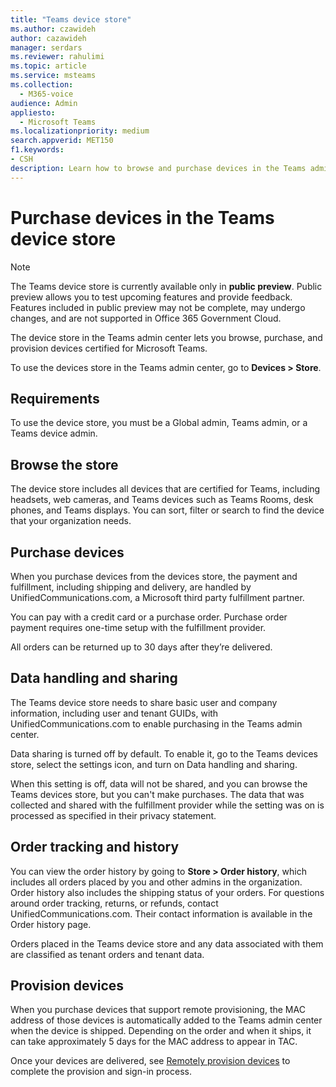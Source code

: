 ```yaml
---
title: "Teams device store"
ms.author: czawideh
author: cazawideh
manager: serdars
ms.reviewer: rahulimi
ms.topic: article
ms.service: msteams
ms.collection: 
  - M365-voice
audience: Admin
appliesto: 
  - Microsoft Teams
ms.localizationpriority: medium
search.appverid: MET150
f1.keywords:
- CSH
description: Learn how to browse and purchase devices in the Teams admin center devices store
---
```


# Purchase devices in the Teams device store

>[!NOTE]
>The Teams device store is currently available only in **public preview**. Public preview allows you to test upcoming features and provide feedback. Features included in public preview may not be complete, may undergo changes, and are not supported in Office 365 Government Cloud.

The device store in the Teams admin center lets you browse, purchase, and provision devices certified for Microsoft Teams.  

 To use the devices store in the Teams admin center, go to **Devices > Store**.

## Requirements

To use the device store, you must be a Global admin, Teams admin, or a Teams device admin.

## Browse the store

The device store includes all devices that are certified for Teams, including headsets, web cameras, and Teams devices such as Teams Rooms, desk phones, and Teams displays. You can sort, filter or search to find the device that your organization needs.

## Purchase devices

When you purchase devices from the devices store, the payment and fulfillment, including shipping and delivery, are handled by  UnifiedCommunications.com, a Microsoft third party fulfillment partner.  

You can pay with a credit card or a purchase order. Purchase order payment requires one-time setup with the fulfillment provider.

All orders can be returned up to 30 days after they’re delivered.

## Data handling and sharing

The Teams device store needs to share basic user and company information, including user and tenant GUIDs, with UnifiedCommunications.com to enable purchasing in the Teams admin center.

Data sharing is turned off by default. To enable it, go to the Teams devices store, select the settings icon, and turn on Data handling and sharing.  

When this setting is off, data will not be shared, and you can browse the Teams devices store, but you can't make purchases. The data that was collected and shared with the fulfillment provider while the setting was on is processed as specified in their privacy statement.

## Order tracking and history

You can view the order history by going to **Store > Order history**, which includes all orders placed by you and other admins in the organization. Order history also includes the shipping status of your orders. For questions around order tracking, returns, or refunds, contact UnifiedCommunications.com. Their contact information is available in the Order history page.

Orders placed in the Teams device store and any data associated with them are classified as tenant orders and tenant data.

## Provision devices

When you purchase devices that support remote provisioning, the MAC address of those devices is automatically added to the Teams admin center when the device is shipped. Depending on the order and when it ships, it can take approximately 5 days for the MAC address to appear in TAC.

Once your devices are delivered, see [Remotely provision devices](remote-provision-remote-login.md#generate-a-verification-code) to complete the provision and sign-in process.
